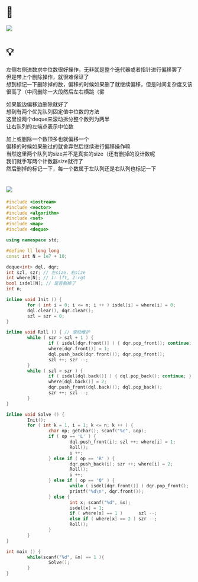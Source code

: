 # 🔗
<a href="https://acm.dingbacode.com/showproblem.php?pid=7072"> <img src="https://i.loli.net/2021/10/19/q7gbzUHfi8pKL6C.png"></a>

# 💡
左侧右侧进数求中位数很好操作，无非就是整个迭代器或者指针进行偏移罢了  
但是带上个删除操作，就很难保证了  
想到标记一下删除掉的数，偏移的时候如果删了就继续偏移，但是时间复杂度又该很高了（中间删除一大段然后左右横跳（雾  
  
如果能边偏移边删除就好了  
想到有两个优先队列固定值中位数的方法  
这里设两个deque来滚动拆分整个数列为两半  
让右队列的左端点表示中位数  
  
加上或删除一个数顶多也就偏移一个  
偏移的时候如果删过的就舍弃然后继续进行偏移操作嘛  
当然这里两个队列的size并不是真实的size（还有删掉的没计数呢  
我们就手写两个计数器size就行了  
然后删掉的标记一下，每一个数属于左队列还是右队列也标记一下  

# <img src="https://img-blog.csdnimg.cn/20210713144601841.png" >
```cpp
#include <iostream>
#include <vector>
#include <algorithm>
#include <set>
#include <map>
#include <deque>

using namespace std;

#define ll long long
const int N = 1e7 + 10;

deque<int> dql, dqr; 
int szl, szr; // 左size，右size
int where[N]; // 1: lft, 2:rgt
bool isdel[N]; // 是否删掉了
int n;

inline void Init () {
        for ( int i = 0; i <= n; i ++ ) isdel[i] = where[i] = 0;
        dql.clear(), dqr.clear();
        szl = szr = 0;
}

inline void Roll () { // 滚动维护
        while ( szr > szl + 1 ) {
                if ( isdel[dqr.front()] ) { dqr.pop_front(); continue; }
                where[dqr.front()] = 1;
                dql.push_back(dqr.front()); dqr.pop_front();
                szl ++; szr --;
        }
        while ( szl > szr ) {
                if ( isdel[dql.back()] ) { dql.pop_back(); continue; }
                where[dql.back()] = 2;
                dqr.push_front(dql.back()); dql.pop_back();
                szr ++; szl --;
        }
}

inline void Solve () {
        Init();
        for ( int k = 1, i = 1; k <= n; k ++ ) {
                char op; getchar(); scanf("%c", &op); 
                if ( op == 'L' ) {
                        dql.push_front(i); szl ++; where[i] = 1;
                        Roll();
                        i ++;
                } else if ( op == 'R' ) {
                        dqr.push_back(i); szr ++; where[i] = 2;
                        Roll();
                        i ++;
                } else if ( op == 'Q' ) {
                        while ( isdel[dqr.front()] ) dqr.pop_front();
                        printf("%d\n", dqr.front());
                } else {
                        int x; scanf("%d", &x);
                        isdel[x] = 1;
                        if ( where[x] == 1 )      szl --;
                        else if ( where[x] == 2 ) szr --;
                        Roll();
                }
        }
}

int main () {
        while(scanf("%d", &n) == 1 ){
                Solve();
        }
}
```
